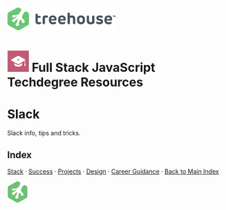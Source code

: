 # ![Treehouse Logo](../repo-imgs/treehouse_and_logo.png "Team Treehouse")

# ![Full Stack JavaScript Techdegree](../repo-imgs/fsjs.png "FSJS") Full Stack JavaScript Techdegree Resources

# Slack

Slack info, tips and tricks.

## Index

[Stack](stack.md) ·
[Success](success.md) ·
[Projects](projects.md) ·
[Design](design.md) ·
[Career Guidance](career.md) ·
[Back to Main Index](../README.md)

![Treehouse Logo](../repo-imgs/frogprint.png "Team Treehouse")